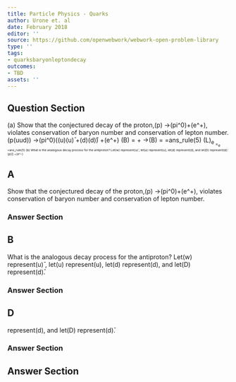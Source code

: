 ```yaml
---
title: Particle Physics - Quarks
author: Urone et. al
date: February 2018
editor: ''
source: https://github.com/openwebwork/webwork-open-problem-library
type: ''
tags:
- quarksbaryonleptondecay
outcomes:
- TBD
assets: ''
---
```


## Question Section 

(a) Show that the conjectured decay of the proton,(p) &#8594;(pi^0)+(e^+), violates conservation of baryon number and conservation of lepton number. 
(p(uud)) &#8594;(pi^0)((u)(u)&#772; +(d)(d)&#772;) +(e^+)
(B) = + &#8594;(B) = =ans_rule(5) 
(L)<sub>e<sub> =<sub>e<sub> =ans_rule(5)
(b) What is the analogous decay process for the antiproton? Let(w) represent(u)&#772; , let(u) represent(u), let(d) represent(d), and let(D) represent(d)&#772;.
(p)&#772;() +(e^-)
## A
Show that the conjectured decay of the proton,(p) &#8594;(pi^0)+(e^+), violates conservation of baryon number and conservation of lepton number. 
### Answer Section
## B
What is the analogous decay process for the antiproton? Let(w) represent(u)&#772; , let(u) represent(u), let(d) represent(d), and let(D) represent(d)&#772;.
### Answer Section
## D
represent(d), and let(D) represent(d)&#772;.
### Answer Section


## Answer Section

